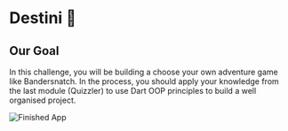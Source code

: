 


# Destini 🤔

## Our Goal

In this challenge, you will be building a choose your own adventure game like Bandersnatch. In the process, you should apply your knowledge from the last module (Quizzler) to use Dart OOP principles to build a well organised project.


![Finished App](https://github.com/londonappbrewery/Images/blob/master/Destini.gif)





